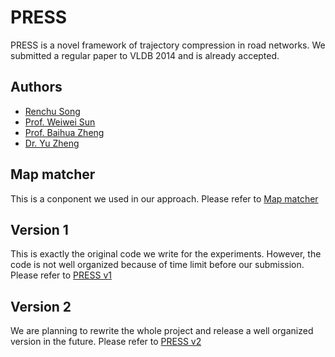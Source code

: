 PRESS
=====

PRESS is a novel framework of trajectory compression in road networks. We submitted a regular paper to VLDB 2014 and is already accepted.

## Authors
* [Renchu Song](http://www.songrenchu.com)
* [Prof. Weiwei Sun](http://homepage.fudan.edu.cn/wwsun/)
* [Prof. Baihua Zheng](http://www.mysmu.edu/faculty/bhzheng/)
* [Dr. Yu Zheng](http://research.microsoft.com/en-us/people/yuzheng/)

## Map matcher
This is a conponent we used in our approach. Please refer to [Map matcher](https://github.com/RenchuSong/PRESS/tree/master/map%20matcher)

## Version 1
This is exactly the original code we write for the experiments. However, the code is not well organized because of time limit before our submission. Please refer to [PRESS v1](https://github.com/RenchuSong/PRESS/tree/master/v1)

## Version 2
We are planning to rewrite the whole project and release a well organized version in the future. Please refer to [PRESS v2](https://github.com/RenchuSong/PRESS/tree/master/v2)

